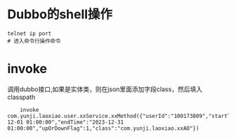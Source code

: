 # Dubbo的shell操作

```shell
telnet ip port
# 进入命令行操作命令
```

# invoke

调用dubbo接口,如果是实体类，则在json里面添加字段class，然后填入classpath

```shell
    invoke com.yunji.laoxiao.user.xxService.xxMethod({"userId":"100173809","startTime":"2023-12-01 01:00:00","endTime":"2023-12-31 01:00:00","upOrDownFlag":1,"class":"com.yunji.laoxiao.xxAO"})
```


